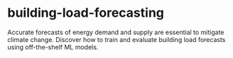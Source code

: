 # building-load-forecasting
Accurate forecasts of energy demand and supply are essential to mitigate climate change. Discover how to train and evaluate building load forecasts using off-the-shelf ML models.
